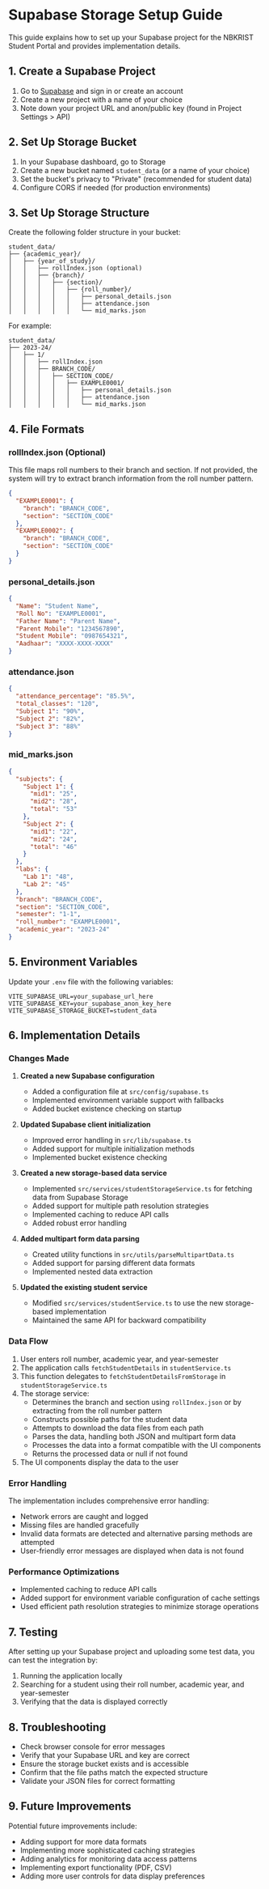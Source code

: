 # Supabase Storage Setup Guide

This guide explains how to set up your Supabase project for the NBKRIST Student Portal and provides implementation details.

## 1. Create a Supabase Project

1. Go to [Supabase](https://supabase.com/) and sign in or create an account
2. Create a new project with a name of your choice
3. Note down your project URL and anon/public key (found in Project Settings > API)

## 2. Set Up Storage Bucket

1. In your Supabase dashboard, go to Storage
2. Create a new bucket named `student_data` (or a name of your choice)
3. Set the bucket's privacy to "Private" (recommended for student data)
4. Configure CORS if needed (for production environments)

## 3. Set Up Storage Structure

Create the following folder structure in your bucket:

```
student_data/
├── {academic_year}/
│   ├── {year_of_study}/
│   │   ├── rollIndex.json (optional)
│   │   ├── {branch}/
│   │   │   ├── {section}/
│   │   │   │   ├── {roll_number}/
│   │   │   │   │   ├── personal_details.json
│   │   │   │   │   ├── attendance.json
│   │   │   │   │   └── mid_marks.json
```

For example:
```
student_data/
├── 2023-24/
│   ├── 1/
│   │   ├── rollIndex.json
│   │   ├── BRANCH_CODE/
│   │   │   ├── SECTION_CODE/
│   │   │   │   ├── EXAMPLE0001/
│   │   │   │   │   ├── personal_details.json
│   │   │   │   │   ├── attendance.json
│   │   │   │   │   └── mid_marks.json
```

## 4. File Formats

### rollIndex.json (Optional)

This file maps roll numbers to their branch and section. If not provided, the system will try to extract branch information from the roll number pattern.

```json
{
  "EXAMPLE0001": {
    "branch": "BRANCH_CODE",
    "section": "SECTION_CODE"
  },
  "EXAMPLE0002": {
    "branch": "BRANCH_CODE",
    "section": "SECTION_CODE"
  }
}
```

### personal_details.json

```json
{
  "Name": "Student Name",
  "Roll No": "EXAMPLE0001",
  "Father Name": "Parent Name",
  "Parent Mobile": "1234567890",
  "Student Mobile": "0987654321",
  "Aadhaar": "XXXX-XXXX-XXXX"
}
```

### attendance.json

```json
{
  "attendance_percentage": "85.5%",
  "total_classes": "120",
  "Subject 1": "90%",
  "Subject 2": "82%",
  "Subject 3": "88%"
}
```

### mid_marks.json

```json
{
  "subjects": {
    "Subject 1": {
      "mid1": "25",
      "mid2": "28",
      "total": "53"
    },
    "Subject 2": {
      "mid1": "22",
      "mid2": "24",
      "total": "46"
    }
  },
  "labs": {
    "Lab 1": "48",
    "Lab 2": "45"
  },
  "branch": "BRANCH_CODE",
  "section": "SECTION_CODE",
  "semester": "1-1",
  "roll_number": "EXAMPLE0001",
  "academic_year": "2023-24"
}
```

## 5. Environment Variables

Update your `.env` file with the following variables:

```
VITE_SUPABASE_URL=your_supabase_url_here
VITE_SUPABASE_KEY=your_supabase_anon_key_here
VITE_SUPABASE_STORAGE_BUCKET=student_data
```

## 6. Implementation Details

### Changes Made

1. **Created a new Supabase configuration**
   - Added a configuration file at `src/config/supabase.ts`
   - Implemented environment variable support with fallbacks
   - Added bucket existence checking on startup

2. **Updated Supabase client initialization**
   - Improved error handling in `src/lib/supabase.ts`
   - Added support for multiple initialization methods
   - Implemented bucket existence checking

3. **Created a new storage-based data service**
   - Implemented `src/services/studentStorageService.ts` for fetching data from Supabase Storage
   - Added support for multiple path resolution strategies
   - Implemented caching to reduce API calls
   - Added robust error handling

4. **Added multipart form data parsing**
   - Created utility functions in `src/utils/parseMultipartData.ts`
   - Added support for parsing different data formats
   - Implemented nested data extraction

5. **Updated the existing student service**
   - Modified `src/services/studentService.ts` to use the new storage-based implementation
   - Maintained the same API for backward compatibility

### Data Flow

1. User enters roll number, academic year, and year-semester
2. The application calls `fetchStudentDetails` in `studentService.ts`
3. This function delegates to `fetchStudentDetailsFromStorage` in `studentStorageService.ts`
4. The storage service:
   - Determines the branch and section using `rollIndex.json` or by extracting from the roll number pattern
   - Constructs possible paths for the student data
   - Attempts to download the data files from each path
   - Parses the data, handling both JSON and multipart form data
   - Processes the data into a format compatible with the UI components
   - Returns the processed data or null if not found
5. The UI components display the data to the user

### Error Handling

The implementation includes comprehensive error handling:

- Network errors are caught and logged
- Missing files are handled gracefully
- Invalid data formats are detected and alternative parsing methods are attempted
- User-friendly error messages are displayed when data is not found

### Performance Optimizations

- Implemented caching to reduce API calls
- Added support for environment variable configuration of cache settings
- Used efficient path resolution strategies to minimize storage operations

## 7. Testing

After setting up your Supabase project and uploading some test data, you can test the integration by:

1. Running the application locally
2. Searching for a student using their roll number, academic year, and year-semester
3. Verifying that the data is displayed correctly

## 8. Troubleshooting

- Check browser console for error messages
- Verify that your Supabase URL and key are correct
- Ensure the storage bucket exists and is accessible
- Confirm that the file paths match the expected structure
- Validate your JSON files for correct formatting

## 9. Future Improvements

Potential future improvements include:

- Adding support for more data formats
- Implementing more sophisticated caching strategies
- Adding analytics for monitoring data access patterns
- Implementing export functionality (PDF, CSV)
- Adding more user controls for data display preferences
